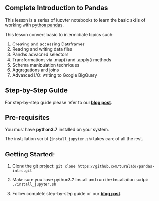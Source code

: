 ## Complete Introduction to Pandas

This lesson is a series of jupyter notebooks to learn the basic skills of working with 
[python pandas](https://pandas.pydata.org/). 

This lesson convers basic to intermidiate topics such:

1. Creating and accessing Dataframes
1. Reading and writing data files
1. Pandas advacned selectors 
1. Transformations via .map() and .apply() methods
1. Schema manipulation techniques
1. Aggregations and joins
1. Advanced I/O: writing to Google BigQuery

## Step-by-Step Guide

For step-by-step guide please refer to our **[blog post]()**.

## Pre-requisites

You must have **python3.7** installed on your system. 

The installation script (`install_jupyter.sh`) takes care of all the rest.

## Getting Started:

1. Clone the git project:
   `git clone https://github.com/turalabs/pandas-intro.git`

1. Make sure you have python3.7 install and run the installation script:
   `./install_jupyter.sh`

1. Follow complete step-by-step guide on our **[blog post]()**.

